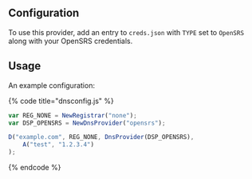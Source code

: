 ## Configuration

To use this provider, add an entry to `creds.json` with `TYPE` set to `OpenSRS`
along with your OpenSRS credentials.

## Usage

An example configuration:

{% code title="dnsconfig.js" %}
```javascript
var REG_NONE = NewRegistrar("none");
var DSP_OPENSRS = NewDnsProvider("opensrs");

D("example.com", REG_NONE, DnsProvider(DSP_OPENSRS),
    A("test", "1.2.3.4")
);
```
{% endcode %}

